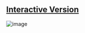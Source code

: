 ## [Interactive Version](https://www.mavenanalytics.io/project/1540)

![image](https://user-images.githubusercontent.com/31981663/212908710-7b7180d1-062a-4e36-bc6e-3c6c62ab23dd.png)
